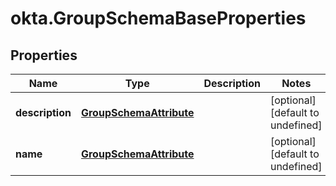 # okta.GroupSchemaBaseProperties

## Properties

Name | Type | Description | Notes
------------ | ------------- | ------------- | -------------
**description** | [**GroupSchemaAttribute**](GroupSchemaAttribute.md) |  | [optional] [default to undefined]
**name** | [**GroupSchemaAttribute**](GroupSchemaAttribute.md) |  | [optional] [default to undefined]

